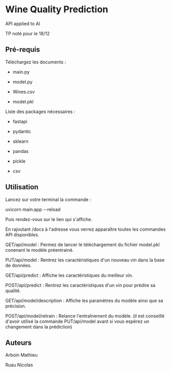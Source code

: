 # Wine Quality Prediction

API applied to AI

TP noté pour le 18/12

## Pré-requis

Téléchargez les documents :

- main.py

- model.py

- Wines.csv

- model.pkl


Liste des packages nécessaires :

- fastapi

- pydantic

- sklearn

- pandas

- pickle

- csv

## Utilisation

Lancez sur votre terminal la commande : 

uvicorn main:app --reload

Puis rendez-vous sur le lien qui s'affiche.

En rajoutant /docs à l'adresse vous verrez apparaître toutes les commandes API disponibles.

GET/api/model : Permez de lancer le téléchargement du fichier model.pkl conenant le modèle préentrainé.

PUT/api/model : Rentrez les caractéristiques d'un nouveau vin dans la base de données.

GET/api/predict : Affiche les caractéristiques du meilleur vin.

POST/api/predict : Rentrez les caractéristiques d'un vin pour prédire sa qualité.

GET/api/model/description : Affiche les paramètres du modèle ainsi que sa précision.

POST/api/model/retrain : Relance l'entraînement du modèle.
(il est conseillé d'avoir utilisé la commande PUT/api/model avant si vous espérez un changement dans la prédiction) 


## Auteurs

Arboin Mathieu

Ruau Nicolas
